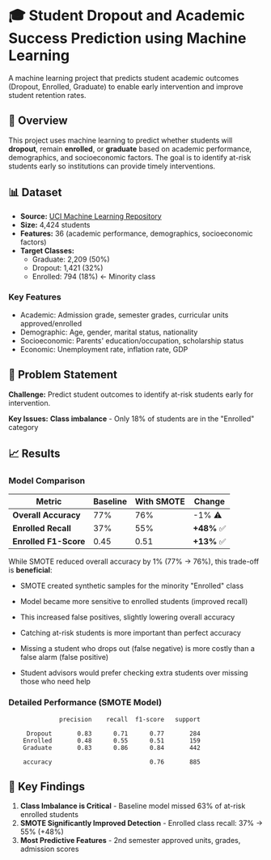 # 🎓 Student Dropout and Academic Success Prediction using Machine Learning

A machine learning project that predicts student academic outcomes (Dropout, Enrolled, Graduate) to enable early intervention and improve student retention rates.


## 🎯 Overview

This project uses machine learning to predict whether students will **dropout**, remain **enrolled**, or **graduate** based on academic performance, demographics, and socioeconomic factors. The goal is to identify at-risk students early so institutions can provide timely interventions.


## 📊 Dataset

- **Source:** [UCI Machine Learning Repository](https://archive.ics.uci.edu/dataset/697/predict+students+dropout+and+academic+success)
- **Size:** 4,424 students
- **Features:** 36 (academic performance, demographics, socioeconomic factors)
- **Target Classes:** 
  - Graduate: 2,209 (50%)
  - Dropout: 1,421 (32%)
  - Enrolled: 794 (18%) ← Minority class

### Key Features
- Academic: Admission grade, semester grades, curricular units approved/enrolled
- Demographic: Age, gender, marital status, nationality
- Socioeconomic: Parents' education/occupation, scholarship status
- Economic: Unemployment rate, inflation rate, GDP

## 🎯 Problem Statement

**Challenge:** Predict student outcomes to identify at-risk students early for intervention.

**Key Issues:**
**Class imbalance** - Only 18% of students are in the "Enrolled" category



## 📈 Results

### Model Comparison

| Metric | Baseline | With SMOTE | Change |
|--------|----------|------------|--------|
| **Overall Accuracy** | 77% | 76% | -1% ⚠️ |
| **Enrolled Recall** | 37% | 55% | **+48%** ✅ |
| **Enrolled F1-Score** | 0.45 | 0.51 | **+13%** ✅ |


While SMOTE reduced overall accuracy by 1% (77% → 76%), this trade-off is **beneficial**:

- SMOTE created synthetic samples for the minority "Enrolled" class
- Model became more sensitive to enrolled students (improved recall)
- This increased false positives, slightly lowering overall accuracy

- Catching at-risk students is more important than perfect accuracy
- Missing a student who drops out (false negative) is more costly than a false alarm (false positive)
- Student advisors would prefer checking extra students over missing those who need help


### Detailed Performance (SMOTE Model)
```
              precision    recall  f1-score   support

     Dropout       0.83      0.71      0.77       284
    Enrolled       0.48      0.55      0.51       159
    Graduate       0.83      0.86      0.84       442

    accuracy                           0.76       885
```

## 🔑 Key Findings

1. **Class Imbalance is Critical** - Baseline model missed 63% of at-risk enrolled students
2. **SMOTE Significantly Improved Detection** - Enrolled class recall: 37% → 55% (+48%)
3. **Most Predictive Features** - 2nd semester approved units, grades, admission scores
